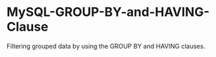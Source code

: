 # MySQL-GROUP-BY-and-HAVING-Clause
Filtering grouped data by using the GROUP BY and HAVING clauses.
